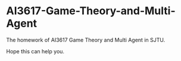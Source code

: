# AI3617-Game-Theory-and-Multi-Agent

The homework of AI3617 Game Theory and Multi Agent in SJTU.

Hope this can help you.
